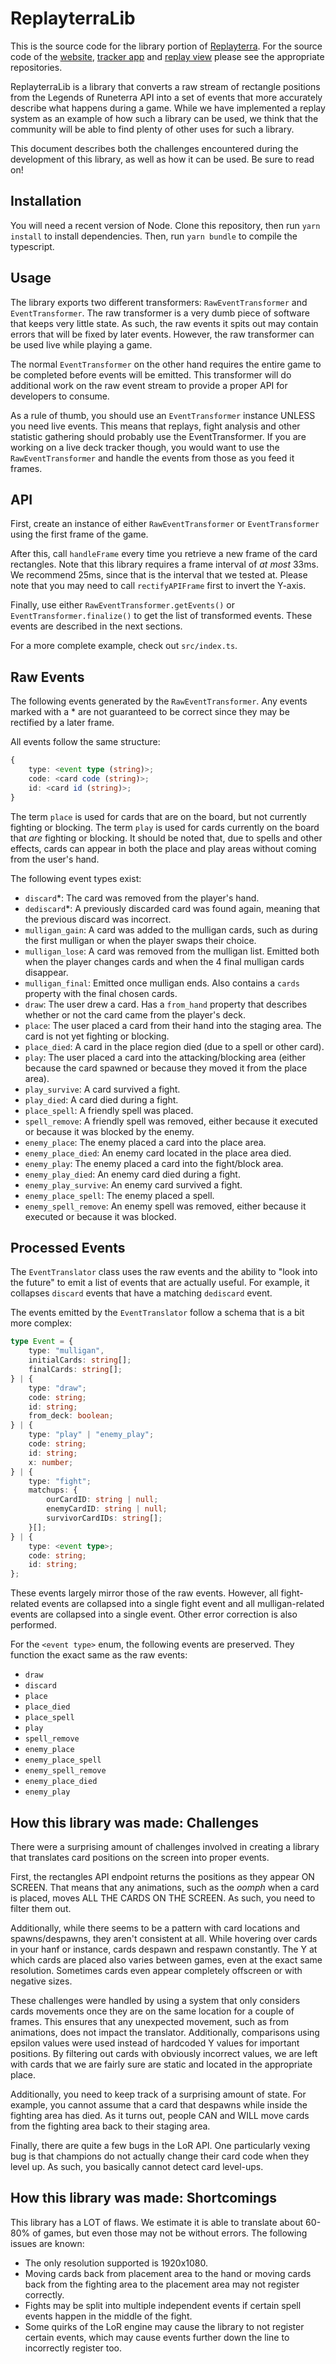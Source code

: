 # ReplayterraLib

This is the source code for the library portion of [Replayterra](http://lor.stelar7.no). For the source code of the [website](), [tracker app]() and [replay view]() please see the appropriate repositories.
 
ReplayterraLib is a library that converts a raw stream of rectangle positions from the Legends of Runeterra API into a set of events that more accurately describe what happens during a game. While we have implemented a replay system as an example of how such a library can be used, we think that the community will be able to find plenty of other uses for such a library.

This document describes both the challenges encountered during the development of this library, as well as how it can be used. Be sure to read on!

## Installation

You will need a recent version of Node. Clone this repository, then run `yarn install` to install dependencies. Then, run `yarn bundle` to compile the typescript.

## Usage

The library exports two different transformers: `RawEventTransformer` and `EventTransformer`. The raw transformer is a very dumb piece of software that keeps very little state. As such, the raw events it spits out may contain errors that will be fixed by later events. However, the raw transformer can be used live while playing a game.

The normal `EventTransformer` on the other hand requires the entire game to be completed before events will be emitted. This transformer will do additional work on the raw event stream to provide a proper API for developers to consume.

As a rule of thumb, you should use an `EventTransformer` instance UNLESS you need live events. This means that replays, fight analysis and other statistic gathering should probably use the EventTransformer. If you are working on a live deck tracker though, you would want to use the `RawEventTransformer` and handle the events from those as you feed it frames.

## API

First, create an instance of either `RawEventTransformer` or `EventTransformer` using the first frame of the game.

After this, call `handleFrame` every time you retrieve a new frame of the card rectangles. Note that this library requires a frame interval of _at most_ 33ms. We recommend 25ms, since that is the interval that we tested at. Please note that you may need to call `rectifyAPIFrame` first to invert the Y-axis.

Finally, use either `RawEventTransformer.getEvents()` or `EventTransformer.finalize()` to get the list of transformed events. These events are described in the next sections.

For a more complete example, check out `src/index.ts`.

## Raw Events

The following events generated by the `RawEventTransformer`. Any events marked with a \* are not guaranteed to be correct since they may be rectified by a later frame.

All events follow the same structure:
```ts
{
    type: <event type (string)>;
    code: <card code (string)>;
    id: <card id (string)>;
}
```

The term `place` is used for cards that are on the board, but not currently fighting or blocking. The term `play` is used for cards currently on the board that _are_ fighting or blocking. It should be noted that, due to spells and other effects, cards can appear in both the place and play areas without coming from the user's hand.

The following event types exist:
- `discard`\*: The card was removed from the player's hand.
- `dediscard`\*: A previously discarded card was found again, meaning that the previous discard was incorrect.
- `mulligan_gain`: A card was added to the mulligan cards, such as during the first mulligan or when the player swaps their choice.
- `mulligan_lose`: A card was removed from the mulligan list. Emitted both when the player changes cards and when the 4 final mulligan cards disappear.
- `mulligan_final`: Emitted once mulligan ends. Also contains a `cards` property with the final chosen cards.
- `draw`: The user drew a card. Has a `from_hand` property that describes whether or not the card came from the player's deck.
- `place`: The user placed a card from their hand into the staging area. The card is not yet fighting or blocking.
- `place_died`: A card in the place region died (due to a spell or other card).
- `play`: The user placed a card into the attacking/blocking area (either because the card spawned or because they moved it from the place area).
- `play_survive`: A card survived a fight.
- `play_died`: A card died during a fight.
- `place_spell`: A friendly spell was placed.
- `spell_remove`: A friendly spell was removed, either because it executed or because it was blocked by the enemy.
- `enemy_place`: The enemy placed a card into the place area.
- `enemy_place_died`: An enemy card located in the place area died.
- `enemy_play`: The enemy placed a card into the fight/block area.
- `enemy_play_died`: An enemy card died during a fight.
- `enemy_play_survive`: An enemy card survived a fight.
- `enemy_place_spell`: The enemy placed a spell.
- `enemy_spell_remove`: An enemy spell was removed, either because it executed or because it was blocked.

## Processed Events

The `EventTranslator` class uses the raw events and the ability to "look into the future" to emit a list of events that are actually useful. For example, it collapses `discard` events that have a matching `dediscard` event.

The events emitted by the `EventTranslator` follow a schema that is a bit more complex:
```ts
type Event = {
    type: "mulligan",
    initialCards: string[];
    finalCards: string[];
} | {
    type: "draw";
    code: string;
    id: string;
    from_deck: boolean;
} | {
    type: "play" | "enemy_play";
    code: string;
    id: string;
    x: number;
} | {
    type: "fight";
    matchups: {
        ourCardID: string | null;
        enemyCardID: string | null;
        survivorCardIDs: string[];
    }[];
} | {
    type: <event type>;
    code: string;
    id: string;
};
```

These events largely mirror those of the raw events. However, all fight-related events are collapsed into a single fight event and all mulligan-related events are collapsed into a single event. Other error correction is also performed.

For the `<event type>` enum, the following events are preserved. They function the exact same as the raw events:
- `draw`
- `discard`
- `place`
- `place_died`
- `place_spell`
- `play`
- `spell_remove`
- `enemy_place`
- `enemy_place_spell`
- `enemy_spell_remove`
- `enemy_place_died`
- `enemy_play`

## How this library was made: Challenges

There were a surprising amount of challenges involved in creating a library that translates card positions on the screen into proper events.

First, the rectangles API endpoint returns the positions as they appear ON SCREEN. That means that any animations, such as the _oomph_ when a card is placed, moves ALL THE CARDS ON THE SCREEN. As such, you need to filter them out.

Additionally, while there seems to be a pattern with card locations and spawns/despawns, they aren't consistent at all. While hovering over cards in your hanf or instance, cards despawn and respawn constantly. The Y at which cards are placed also varies between games, even at the exact same resolution. Sometimes cards even appear completely offscreen or with negative sizes.

These challenges were handled by using a system that only considers cards movements once they are on the same location for a couple of frames. This ensures that any unexpected movement, such as from animations, does not impact the translator. Additionally, comparisons using epsilon values were used instead of hardcoded Y values for important positions. By filtering out cards with obviously incorrect values, we are left with cards that we are fairly sure are static and located in the appropriate place.

Additionally, you need to keep track of a surprising amount of state. For example, you cannot assume that a card that despawns while inside the fighting area has died. As it turns out, people CAN and WILL move cards from the fighting area back to their staging area.

Finally, there are quite a few bugs in the LoR API. One particularly vexing bug is that champions do not actually change their card code when they level up. As such, you basically cannot detect card level-ups.

## How this library was made: Shortcomings

This library has a LOT of flaws. We estimate it is able to translate about 60-80% of games, but even those may not be without errors. The following issues are known:
- The only resolution supported is 1920x1080.
- Moving cards back from placement area to the hand or moving cards back from the fighting area to the placement area may not register correctly.
- Fights may be split into multiple independent events if certain spell events happen in the middle of the fight.
- Some quirks of the LoR engine may cause the library to not register certain events, which may cause events further down the line to incorrectly register too.